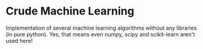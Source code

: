 # Crude Machine Learning
Implementation of several machine learning algorithms without any libraries (in pure python). Yes, that means even numpy, scipy and scikit-learn aren't used here!